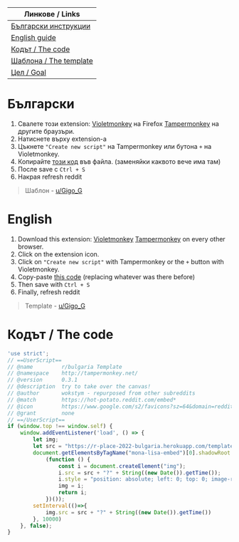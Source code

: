 |Линкове / Links|
|--|
|[Български инструкции](#български)|
|[English guide](#english)|
|[Кодът / The code](#кодът--the-code)|
|[Шаблона / The template](https://r-place-2022-bulgaria.herokuapp.com/template.png)|
|[Цел / Goal](https://r-place-2022-bulgaria.herokuapp.com/colored.png)|
# Български
1. Свалете този extension: [Violetmonkey](https://addons.mozilla.org/en-US/firefox/addon/violentmonkey/) на Firefox [Tampermonkey](https://chrome.google.com/webstore/detail/tampermonkey/dhdgffkkebhmkfjojejmpbldmpobfkfo?hl=en) на другите браузъри.
2. Натиснете върху extension-а
3. Цъкнете `"Create new script"` на Tampermonkey или бутона `+` на Violetmonkey.
4. Копирайте [този код](#кодът--the-code) във файла. (заменяйки каквото вече има там)
5. После save с `Ctrl + S`
6. Накрая refresh reddit
> Шаблон - [u/Gigo_G](https://reddit.com/u/Gigo_G)
# English
1. Download this extension: [Violetmonkey](https://addons.mozilla.org/en-US/firefox/addon/violentmonkey/) [Tampermonkey](https://chrome.google.com/webstore/detail/tampermonkey/dhdgffkkebhmkfjojejmpbldmpobfkfo?hl=en) on every other browser.
2. Click on the extension icon.
3. Click on `"Create new script"` with Tampermonkey or the `+` button with Violetmonkey.
4. Copy-paste [this code](#кодът--the-code) (replacing whatever was there before)
5. Then save with `Ctrl + S`
6. Finally, refresh reddit
> Template - [u/Gigo_G](https://reddit.com/u/Gigo_G)
# Кодът / The code
```javascript
'use strict';
// ==UserScript==
// @name         r/bulgaria Template
// @namespace    http://tampermonkey.net/
// @version      0.3.1
// @description  try to take over the canvas!
// @author       wokstym - repurposed from other subreddits
// @match        https://hot-potato.reddit.com/embed*
// @icon         https://www.google.com/s2/favicons?sz=64&domain=reddit.com
// @grant        none
// ==/UserScript==
if (window.top !== window.self) {
    window.addEventListener('load', () => {
        let img;
        let src = "https://r-place-2022-bulgaria.herokuapp.com/template.png";
        document.getElementsByTagName("mona-lisa-embed")[0].shadowRoot.children[0].getElementsByTagName("mona-lisa-canvas")[0].shadowRoot.children[0].appendChild(
            (function () {
                const i = document.createElement("img");
                i.src = src + "?" + String((new Date()).getTime());
                i.style = "position: absolute; left: 0; top: 0; image-rendering: pixelated; width: 2000px; height: 1000px;"
                img = i;
                return i;
            })());
        setInterval(()=>{
            img.src = src + "?" + String((new Date()).getTime())
        }, 10000)
    }, false);
}
```
